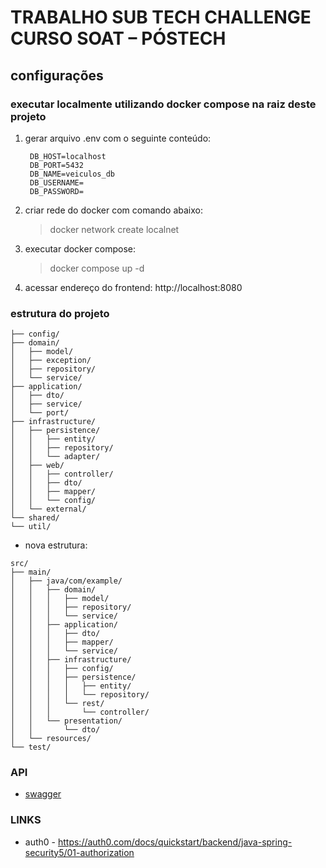 # TRABALHO SUB TECH CHALLENGE CURSO SOAT – PÓSTECH

## configurações
### executar localmente utilizando docker compose na raiz deste projeto

1. gerar arquivo .env com o seguinte conteúdo:
   ```env
    DB_HOST=localhost
    DB_PORT=5432
    DB_NAME=veiculos_db
    DB_USERNAME=
    DB_PASSWORD=
   ```

2. criar rede do docker com comando abaixo:
   > docker network create localnet
   
3. executar docker compose:
   > docker compose up -d

4. acessar endereço do frontend: http://localhost:8080



### estrutura do projeto
```
├── config/   
├── domain/   
│   ├── model/   
│   ├── exception/   
│   ├── repository/  
│   └── service/   
├── application/   
│   ├── dto/   
│   ├── service/   
│   └── port/   
├── infrastructure/   
│   ├── persistence/   
│   │   ├── entity/   
│   │   ├── repository/   
│   │   └── adapter/   
│   ├── web/   
│   │   ├── controller/   
│   │   ├── dto/
│   │   ├── mapper/      
│   │   └── config/   
│   └── external/   
└── shared/   
└── util/   
```


- nova estrutura:
```
src/
├── main/
│   ├── java/com/example/
│   │   ├── domain/
│   │   │   ├── model/
│   │   │   ├── repository/
│   │   │   └── service/
│   │   ├── application/
│   │   │   ├── dto/
│   │   │   ├── mapper/
│   │   │   └── service/
│   │   ├── infrastructure/
│   │   │   ├── config/
│   │   │   ├── persistence/
│   │   │   │   ├── entity/
│   │   │   │   └── repository/
│   │   │   └── rest/
│   │   │       └── controller/
│   │   └── presentation/
│   │       └── dto/
│   └── resources/
└── test/

```


### API 
- [swagger](http://localhost:8080/swagger-ui/index.html)

### LINKS
- auth0 - https://auth0.com/docs/quickstart/backend/java-spring-security5/01-authorization